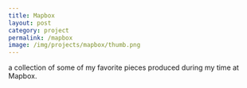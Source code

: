 ```yaml
---
title: Mapbox
layout: post
category: project
permalink: /mapbox
image: /img/projects/mapbox/thumb.png
---
```


a collection of some of my favorite pieces produced during my time at Mapbox. 